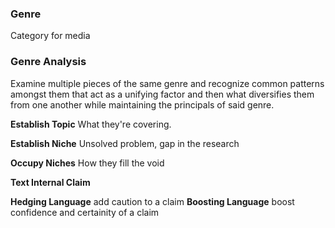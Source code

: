 ### Genre
Category for media

### Genre Analysis
Examine multiple pieces of the same genre and recognize common patterns amongst them that act as a unifying factor and then what diversifies them from one another while maintaining the principals of said genre.

**Establish Topic**
What they're covering.

**Establish Niche**
Unsolved problem, gap in the research

**Occupy Niches**
How they fill the void

**Text Internal Claim**

**Hedging Language** add caution to a claim
**Boosting Language** boost confidence and certainity of a claim
